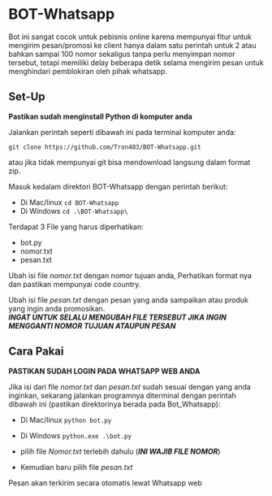 # BOT-Whatsapp

Bot ini sangat cocok untuk pebisnis online karena mempunyai fitur untuk mengirim pesan/promosi ke client hanya dalam satu perintah untuk 2 atau bahkan sampai 100 nomor 
sekaligus tanpa perlu menyimpan nomor tersebut, tetapi memiliki delay beberapa detik selama mengirim pesan untuk menghindari pemblokiran oleh pihak whatsapp. 

## Set-Up

**Pastikan sudah menginstall Python di komputer anda**

Jalankan perintah seperti dibawah ini pada terminal komputer anda:

`git clone https://github.com/Tron403/BOT-Whatsapp.git`

atau jika tidak mempunyai git bisa mendownload langsung dalam format zip.


Masuk kedalam direktori BOT-Whatsapp dengan perintah berikut:

- Di Mac/linux `cd BOT-Whatsapp`
- Di Windows `cd .\BOT-Whatsapp\`

Terdapat 3 File yang harus diperhatikan:
  - bot.py
  - nomor.txt
  - pesan.txt

Ubah isi file _nomor.txt_ dengan nomor tujuan anda, Perhatikan format nya dan pastikan mempunyai code country.

Ubah isi file _pesan.txt_ dengan pesan yang anda sampaikan atau produk yang ingin anda promosikan.    
***INGAT UNTUK SELALU MENGUBAH FILE TERSEBUT JIKA INGIN MENGGANTI NOMOR TUJUAN ATAUPUN PESAN***

## Cara Pakai
**PASTIKAN SUDAH LOGIN PADA WHATSAPP WEB ANDA**

Jika isi dari file _nomor.txt_ dan _pesan.txt_ sudah sesuai dengan yang anda inginkan, sekarang jalankan programnya diterminal dengan perintah dibawah ini (pastikan direktorinya berada pada Bot_Whatsapp):

- Di Mac/linux  `python bot.py`
- Di Windows  `python.exe .\bot.py`

- pilih file _Nomor.txt_ terlebih dahulu (***INI WAJIB FILE NOMOR***)
- Kemudian baru pilih file _pesan.txt_ 

Pesan akan terkirim secara otomatis lewat Whatsapp web

